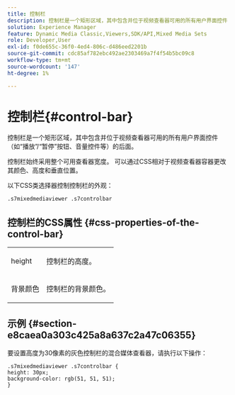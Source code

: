 ```yaml
---
title: 控制栏
description: 控制栏是一个矩形区域，其中包含并位于视频查看器可用的所有用户界面控件（如“播放”/“暂停”按钮、音量控件等）的后面。
solution: Experience Manager
feature: Dynamic Media Classic,Viewers,SDK/API,Mixed Media Sets
role: Developer,User
exl-id: f0de655c-36f0-4ed4-806c-d486eed2201b
source-git-commit: cdc85af782ebc492ae2303469a7f4f54b5bc09c8
workflow-type: tm+mt
source-wordcount: '147'
ht-degree: 1%

---
```


# 控制栏{#control-bar}

控制栏是一个矩形区域，其中包含并位于视频查看器可用的所有用户界面控件（如“播放”/“暂停”按钮、音量控件等）的后面。

<!--<a id="section_061E550C1C1D4DB2BD663A898895B38C"></a>-->

控制栏始终采用整个可用查看器宽度。 可以通过CSS相对于视频查看器容器更改其颜色、高度和垂直位置。

以下CSS类选择器控制控制栏的外观：

```
.s7mixedmediaviewer .s7controlbar
```

## 控制栏的CSS属性 {#css-properties-of-the-control-bar}

<table id="table_C48C56E696304C9BAFEE71BA9EA9A174"> 
 <tbody> 
  <tr> 
   <td colname="col1"> <p> <span class="codeph"> height </span> </p> </td> 
   <td colname="col2"> <p>控制栏的高度。 </p> </td> 
  </tr> 
  <tr> 
   <td colname="col1"> <p> <span class="codeph"> 背景颜色 </span> </p> </td> 
   <td colname="col2"> <p>控制栏的背景颜色。 </p> </td> 
  </tr> 
 </tbody> 
</table>

## 示例 {#section-e8caea0a303c425a8a637c2a47c06355}

要设置高度为30像素的灰色控制栏的混合媒体查看器，请执行以下操作：

```
.s7mixedmediaviewer .s7controlbar {  
height: 30px; 
background-color: rgb(51, 51, 51); 
}
```
